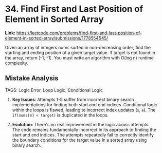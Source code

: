 # 34. Find First and Last Position of Element in Sorted Array

**Link:** https://leetcode.com/problems/find-first-and-last-position-of-element-in-sorted-array/submissions/1778554545/

Given an array of integers nums sorted in non-decreasing order, find the starting and ending position of a given target value. If target is not found in the array, return [-1, -1]. You must write an algorithm with O(log n) runtime complexity.


## Mistake Analysis

TAGS: Logic Error, Loop Logic, Conditional Logic

1. **Key Issues**: Attempts 1-5 suffer from incorrect binary search implementations for finding both start and end indices. Conditional logic within the loops is flawed, leading to incorrect index updates (`s`, `e`).  The `if(nums[m] < target)` is duplicated in the loops.

2. **Evolution**: There's no real improvement in the logic across attempts. The code remains fundamentally incorrect in its approach to finding the start and end indices.  The attempts repeatedly fail to correctly identify the boundary conditions for the target value in a sorted array using binary search.

